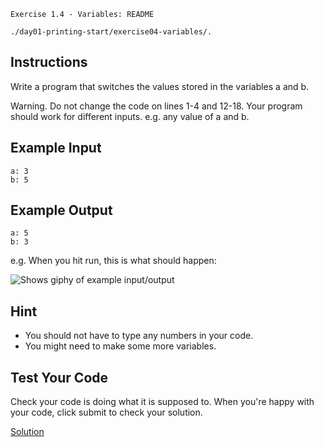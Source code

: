 `Exercise 1.4 - Variables: README`

`./day01-printing-start/exercise04-variables/.`

## Instructions

Write a program that switches the values stored in the variables a and b.

Warning. Do not change the code on lines 1-4 and 12-18. Your program should work for different inputs. e.g. any value of a and b.

## Example Input
```
a: 3
b: 5
```

## Example Output
```
a: 5
b: 3
```

e.g. When you hit run, this is what should happen:

<picture>
<img alt="Shows giphy of example input/output" src="https://cdn.fs.teachablecdn.com/tgdNl0iSqK6RpPyYZh9d">
</picture>

## Hint

-    You should not have to type any numbers in your code.
-    You might need to make some more variables.

## Test Your Code

Check your code is doing what it is supposed to. When you're happy with your code, click submit to check your solution.

[Solution](https://repl.it/@appbrewery/day-1-4-solution)

